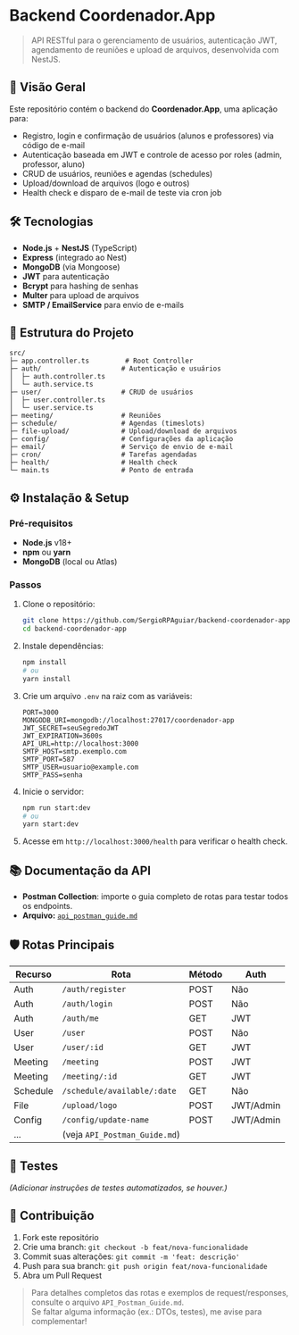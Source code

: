 # Backend Coordenador.App

> API RESTful para o gerenciamento de usuários, autenticação JWT, agendamento de reuniões e upload de arquivos, desenvolvida com NestJS.

## 🚀 Visão Geral

Este repositório contém o backend do **Coordenador.App**, uma aplicação para:

- Registro, login e confirmação de usuários (alunos e professores) via código de e-mail
- Autenticação baseada em JWT e controle de acesso por roles (admin, professor, aluno)
- CRUD de usuários, reuniões e agendas (schedules)
- Upload/download de arquivos (logo e outros)
- Health check e disparo de e-mail de teste via cron job

## 🛠️ Tecnologias

- **Node.js** + **NestJS** (TypeScript)
- **Express** (integrado ao Nest)
- **MongoDB** (via Mongoose)
- **JWT** para autenticação
- **Bcrypt** para hashing de senhas
- **Multer** para upload de arquivos
- **SMTP / EmailService** para envio de e-mails

## 📁 Estrutura do Projeto

```
src/
├─ app.controller.ts         # Root Controller
├─ auth/                    # Autenticação e usuários
│  ├─ auth.controller.ts
│  └─ auth.service.ts
├─ user/                    # CRUD de usuários
│  ├─ user.controller.ts
│  └─ user.service.ts
├─ meeting/                 # Reuniões
├─ schedule/                # Agendas (timeslots)
├─ file-upload/             # Upload/download de arquivos
├─ config/                  # Configurações da aplicação
├─ email/                   # Serviço de envio de e-mail
├─ cron/                    # Tarefas agendadas
├─ health/                  # Health check
└─ main.ts                  # Ponto de entrada
```

## ⚙️ Instalação & Setup

### Pré-requisitos

- **Node.js** v18+
- **npm** ou **yarn**
- **MongoDB** (local ou Atlas)

### Passos

1. Clone o repositório:
   ```bash
   git clone https://github.com/SergioRPAguiar/backend-coordenador-app.git
   cd backend-coordenador-app
   ```
2. Instale dependências:
   ```bash
   npm install
   # ou
   yarn install
   ```
3. Crie um arquivo `.env` na raiz com as variáveis:
   ```dotenv
   PORT=3000
   MONGODB_URI=mongodb://localhost:27017/coordenador-app
   JWT_SECRET=seuSegredoJWT
   JWT_EXPIRATION=3600s
   API_URL=http://localhost:3000
   SMTP_HOST=smtp.exemplo.com
   SMTP_PORT=587
   SMTP_USER=usuario@example.com
   SMTP_PASS=senha
   ```
4. Inicie o servidor:
   ```bash
   npm run start:dev
   # ou
   yarn start:dev
   ```
5. Acesse em `http://localhost:3000/health` para verificar o health check.

## 📚 Documentação da API

- **Postman Collection**: importe o guia completo de rotas para testar todos os endpoints.
- **Arquivo:** [`api_postman_guide.md`](./api_postman_guide.md)

## 🛡️ Rotas Principais

| Recurso  | Rota                          | Método | Auth      |
| -------- | ----------------------------- | ------ | --------- |
| Auth     | `/auth/register`              | POST   | Não       |
| Auth     | `/auth/login`                 | POST   | Não       |
| Auth     | `/auth/me`                    | GET    | JWT       |
| User     | `/user`                       | POST   | Não       |
| User     | `/user/:id`                   | GET    | JWT       |
| Meeting  | `/meeting`                    | POST   | JWT       |
| Meeting  | `/meeting/:id`                | GET    | JWT       |
| Schedule | `/schedule/available/:date`   | GET    | Não       |
| File     | `/upload/logo`                | POST   | JWT/Admin |
| Config   | `/config/update-name`         | POST   | JWT/Admin |
| ...      | (veja `API_Postman_Guide.md`) |        |           |

## 🧪 Testes

*(Adicionar instruções de testes automatizados, se houver.)*

## 🤝 Contribuição

1. Fork este repositório
2. Crie uma branch: `git checkout -b feat/nova-funcionalidade`
3. Commit suas alterações: `git commit -m 'feat: descrição'`
4. Push para sua branch: `git push origin feat/nova-funcionalidade`
5. Abra um Pull Request

> Para detalhes completos das rotas e exemplos de request/responses, consulte o arquivo `API_Postman_Guide.md`.\
> Se faltar alguma informação (ex.: DTOs, testes), me avise para complementar!

